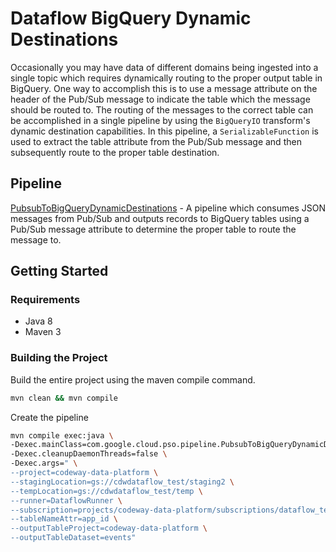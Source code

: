 # Dataflow BigQuery Dynamic Destinations

Occasionally you may have data of different domains being ingested into a single topic which 
requires dynamically routing to the proper output table in BigQuery. One way to accomplish this is 
to use a message attribute on the header of the Pub/Sub message to indicate the table which the 
message should be routed to. The routing of the messages to the correct table can be accomplished in 
a single pipeline by using the `BigQueryIO` transform's dynamic destination capabilities. In this 
pipeline, a `SerializableFunction` is used to extract the table attribute from the Pub/Sub message 
and then subsequently route to the proper table destination. 


## Pipeline

[PubsubToBigQueryDynamicDestinations](src/main/java/com/google/cloud/pso/pipeline/PubsubToBigQueryDynamicDestinations.java) -
A pipeline which consumes JSON messages from Pub/Sub and outputs records to BigQuery tables using a
Pub/Sub message attribute to determine the proper table to route the message to.

## Getting Started

### Requirements

* Java 8
* Maven 3

### Building the Project

Build the entire project using the maven compile command.
```sh
mvn clean && mvn compile
```

Create the pipeline
```sh
mvn compile exec:java \
-Dexec.mainClass=com.google.cloud.pso.pipeline.PubsubToBigQueryDynamicDestinations \
-Dexec.cleanupDaemonThreads=false \
-Dexec.args=" \
--project=codeway-data-platform \
--stagingLocation=gs://cdwdataflow_test/staging2 \
--tempLocation=gs://cdwdataflow_test/temp \
--runner=DataflowRunner \
--subscription=projects/codeway-data-platform/subscriptions/dataflow_template_test \
--tableNameAttr=app_id \
--outputTableProject=codeway-data-platform \
--outputTableDataset=events"
```
